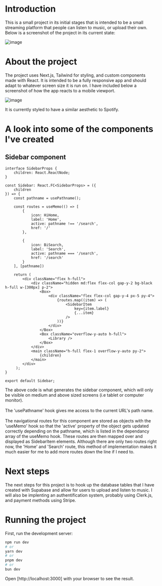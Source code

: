# Introduction

This is a small project in its initial stages that is intended to be a small 
streaming platform that people can listen to music, or upload their own.
Below is a screenshot of the project in its current state:

![image](https://github.com/conorbowles51/StreamingPlatform/assets/143211735/a54760d0-3df1-4c3e-9b1d-4f617260d8de)


# About the project

The project uses Next.js, Tailwind for styling, and custom components made with React.
It is intended to be a fully responsive app and should adapt to whatever screen size
it is run on. I have included below a screenshot of how the app reacts to a mobile viewport.

![image](https://github.com/conorbowles51/StreamingPlatform/assets/143211735/ba66d264-c53d-444e-8f69-328132de0e95)

It is currently styled to have a similar aesthetic to Spotify.

# A look into some of the components I've created

## Sidebar component
```tsx
interface SidebarProps {
    children: React.ReactNode;
}

const Sidebar: React.FC<SidebarProps> = ({
    children
}) => {
    const pathname = usePathname();

    const routes = useMemo(() => [
        {
            icon: HiHome,
            label: 'Home',
            active: pathname !== '/search',
            href: '/'
        },

        {
            icon: BiSearch,
            label: 'Search',
            active: pathname === '/search',
            href: '/search'
        }
    ], [pathname])

    return ( 
        <div className="flex h-full">
            <div className="hidden md:flex flex-col gap-y-2 bg-black h-full w-[300px] p-2">
                <Box>
                    <div className="flex flex-col gap-y-4 px-5 py-4">
                        {routes.map((item) => (
                            <SidebarItem 
                                key={item.label}
                                {...item}
                            />
                        ))}
                    </div>
                </Box>
                <Box className="overflow-y-auto h-full">
                    <Library />
                </Box>
            </div>
            <main className="h-full flex-1 overflow-y-auto py-2">
                {children}
            </main>
        </div>
     );
}
 
export default Sidebar;
```
The above code is what generates the sidebar component, which will only be visible on medium
and above sized screens (i.e tablet or computer monitor).<br/></br> The 'usePathname' hook gives me access to the
current URL's path name. </br></br>The navigational routes for this component are stored as objects with the 
'useMemo' hook so that the 'active' property of the object gets updated correctly depending on the 
pathname, which is listed in the dependancy array of the useMemo hook. These routes are then mapped over
and displayed as SidebarItem elements. Although there are only two routes right now, the 'Home' and 'Search'
route, this method of implementation makes it much easier for me to add more routes down the line if I need to.

# Next steps

The next steps for this project is to hook up the database tables that I have created with Supabase
and allow for users to upload and listen to music. I will also be implenting an authentification system,
probably using Clerk.js, and payment methods using Stripe.

# Running the project

First, run the development server:

```bash
npm run dev
# or
yarn dev
# or
pnpm dev
# or
bun dev
```

Open [http://localhost:3000] with your browser to see the result.
